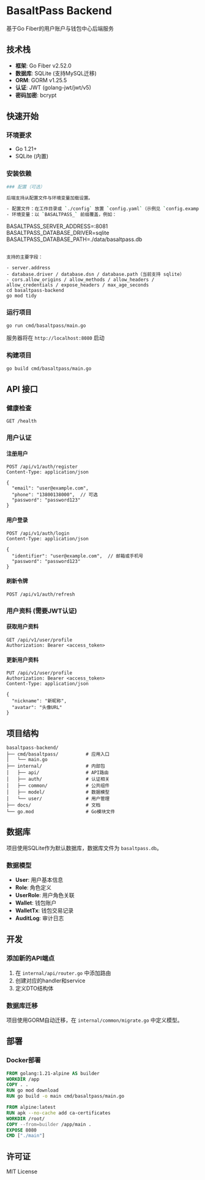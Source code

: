 # BasaltPass Backend

基于Go Fiber的用户账户与钱包中心后端服务

## 技术栈

- **框架**: Go Fiber v2.52.0
- **数据库**: SQLite (支持MySQL迁移)
- **ORM**: GORM v1.25.5
- **认证**: JWT (golang-jwt/jwt/v5)
- **密码加密**: bcrypt

## 快速开始

### 环境要求

- Go 1.21+
- SQLite (内置)

### 安装依赖

```bash
### 配置（可选）

后端支持从配置文件与环境变量加载设置。

- 配置文件：在工作目录或 `./config` 放置 `config.yaml`（示例见 `config.example.yaml`）。
- 环境变量：以 `BASALTPASS_` 前缀覆盖，例如：

```
BASALTPASS_SERVER_ADDRESS=:8081
BASALTPASS_DATABASE_DRIVER=sqlite
BASALTPASS_DATABASE_PATH=./data/basaltpass.db
```

支持的主要字段：

- server.address
- database.driver / database.dsn / database.path（当前支持 sqlite）
- cors.allow_origins / allow_methods / allow_headers / allow_credentials / expose_headers / max_age_seconds
cd basaltpass-backend
go mod tidy
```

### 运行项目

```bash
go run cmd/basaltpass/main.go
```

服务器将在 `http://localhost:8080` 启动

### 构建项目

```bash
go build cmd/basaltpass/main.go
```

## API 接口

### 健康检查

```
GET /health
```

### 用户认证

#### 注册用户
```
POST /api/v1/auth/register
Content-Type: application/json

{
  "email": "user@example.com",
  "phone": "13800138000",  // 可选
  "password": "password123"
}
```

#### 用户登录
```
POST /api/v1/auth/login
Content-Type: application/json

{
  "identifier": "user@example.com",  // 邮箱或手机号
  "password": "password123"
}
```

#### 刷新令牌
```
POST /api/v1/auth/refresh
```

### 用户资料 (需要JWT认证)

#### 获取用户资料
```
GET /api/v1/user/profile
Authorization: Bearer <access_token>
```

#### 更新用户资料
```
PUT /api/v1/user/profile
Authorization: Bearer <access_token>
Content-Type: application/json

{
  "nickname": "新昵称",
  "avatar": "头像URL"
}
```

## 项目结构

```
basaltpass-backend/
├── cmd/basaltpass/          # 应用入口
│   └── main.go
├── internal/                # 内部包
│   ├── api/                 # API路由
│   ├── auth/                # 认证相关
│   ├── common/              # 公共组件
│   ├── model/               # 数据模型
│   └── user/                # 用户管理
├── docs/                    # 文档
└── go.mod                   # Go模块文件
```

## 数据库

项目使用SQLite作为默认数据库，数据库文件为 `basaltpass.db`。

### 数据模型

- **User**: 用户基本信息
- **Role**: 角色定义
- **UserRole**: 用户角色关联
- **Wallet**: 钱包账户
- **WalletTx**: 钱包交易记录
- **AuditLog**: 审计日志

## 开发

### 添加新的API端点

1. 在 `internal/api/router.go` 中添加路由
2. 创建对应的handler和service
3. 定义DTO结构体

### 数据库迁移

项目使用GORM自动迁移，在 `internal/common/migrate.go` 中定义模型。

## 部署

### Docker部署

```dockerfile
FROM golang:1.21-alpine AS builder
WORKDIR /app
COPY . .
RUN go mod download
RUN go build -o main cmd/basaltpass/main.go

FROM alpine:latest
RUN apk --no-cache add ca-certificates
WORKDIR /root/
COPY --from=builder /app/main .
EXPOSE 8080
CMD ["./main"]
```

## 许可证

MIT License 